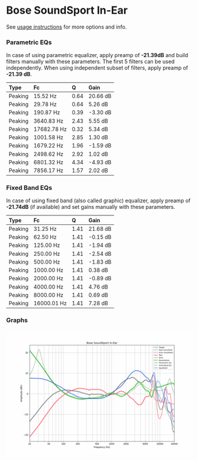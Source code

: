 # Bose SoundSport In-Ear
See [usage instructions](https://github.com/jaakkopasanen/AutoEq#usage) for more options and info.

### Parametric EQs
In case of using parametric equalizer, apply preamp of **-21.39dB** and build filters manually
with these parameters. The first 5 filters can be used independently.
When using independent subset of filters, apply preamp of **-21.39 dB**.

| Type    | Fc          |    Q | Gain     |
|:--------|:------------|:-----|:---------|
| Peaking | 15.52 Hz    | 0.64 | 20.66 dB |
| Peaking | 29.78 Hz    | 0.64 | 5.26 dB  |
| Peaking | 190.87 Hz   | 0.39 | -3.30 dB |
| Peaking | 3640.83 Hz  | 2.43 | 5.55 dB  |
| Peaking | 17682.78 Hz | 0.32 | 5.34 dB  |
| Peaking | 1001.58 Hz  | 2.85 | 1.30 dB  |
| Peaking | 1679.22 Hz  | 1.96 | -1.59 dB |
| Peaking | 2498.62 Hz  | 2.92 | 1.02 dB  |
| Peaking | 6801.32 Hz  | 4.34 | -4.93 dB |
| Peaking | 7856.17 Hz  | 1.57 | 2.02 dB  |

### Fixed Band EQs
In case of using fixed band (also called graphic) equalizer, apply preamp of **-21.74dB**
(if available) and set gains manually with these parameters.

| Type    | Fc          |    Q | Gain     |
|:--------|:------------|:-----|:---------|
| Peaking | 31.25 Hz    | 1.41 | 21.68 dB |
| Peaking | 62.50 Hz    | 1.41 | -0.15 dB |
| Peaking | 125.00 Hz   | 1.41 | -1.94 dB |
| Peaking | 250.00 Hz   | 1.41 | -2.54 dB |
| Peaking | 500.00 Hz   | 1.41 | -1.83 dB |
| Peaking | 1000.00 Hz  | 1.41 | 0.38 dB  |
| Peaking | 2000.00 Hz  | 1.41 | -0.89 dB |
| Peaking | 4000.00 Hz  | 1.41 | 4.76 dB  |
| Peaking | 8000.00 Hz  | 1.41 | 0.69 dB  |
| Peaking | 16000.01 Hz | 1.41 | 7.28 dB  |

### Graphs
![](./Bose%20SoundSport%20In-Ear.png)